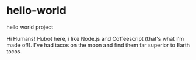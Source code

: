 # hello-world
hello world project

Hi Humans!
Hubot here, i like Node.js and Coffeescript (that's what I'm made of!).
I've had tacos on the moon and find them far superior to Earth tocos.
